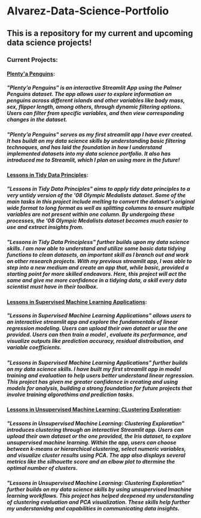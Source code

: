 # Alvarez-Data-Science-Portfolio
## This is a repository for my current and upcoming data science projects! 
### Current Projects:
#### [Plenty'a Penguins](https://github.com/aalvar23nd/Alvarez-Data-Science-Portfolio/tree/af88ce7f9b140a30291651e455605052df130fe5/basic-streamlit-app):
##### "Plenty’a Penguins" is an interactive Streamlit App using the Palmer Penguins dataset. The app allows user to explore information on penguins across different islands and other variables like body mass, sex, flipper length, among others, through dynamic filtering options. Users can filter from specific variables, and then view corresponding changes in the dataset.
##### "Plenty’a Penguins" serves as my first streamlit app I have ever created. It has buildt on my data science skills by understanding basic filtering technoques, and has laid the foundation in how I understand implemented datasets into my data science portfolio. It also has introduced me to Streamlit, which I plan on using more in the future!
#### [Lessons in Tidy Data Principles](https://github.com/aalvar23nd/Alvarez-Data-Science-Portfolio/tree/b21c1d0096974ef30ff2dd343d4fdd5ba65405b8/tidydata-project):
##### "Lessons in Tidy Data Principles" aims to apply tidy data principles to a very untidy version of the '08 Olympic Medalists dataset. Some of the main tasks in this project include melting to convert the dataset's original wide format to long format as well as splitting columns to ensure multiple variables are not present within one column. By undergoing these processes, the '08 Olympic Medalists dataset becomes much easier to use and extract insights from. <br>
##### "Lessons in Tidy Data Principless" further builds upon my data science skills. I am now able to understand and utilize some basic data tidying functions to clean datasets, an important skill as I branch out and work on other research projects. With my previous streamlit app, I was able to step into a new medium and create an app that, while basic, provided a starting point for more skilled endeavors. Here, this project will act the same and give me more confidence in a tidying data, a skill every data scientist must have in their toolbox. 
#### [Lessons in Supervised Machine Learning Applications](https://github.com/aalvar23nd/Alvarez-Data-Science-Portfolio/tree/f7feaab7537a9b64500471a328f92847a6306989/MLStrealitApp):
##### "Lessons in Supervised Machine Learning Applications" allows users to an interactive streamlit app and explore the fundamentals of linear regression modeling. Users can upload their own dataet or use the one provided. Users can then train a model , evaluate its performance, and visualize outputs like prediction accuracy, residual distroibution, and variable coefficients. 
##### "Lessons in Supervised Machine Learning Applications" further builds on my data science skills. I have built my first streamlit app in model training and evaluation to help users better understand linear regression. This project has given me greater confidence in creating and using models for analysis, building a strong foundation for future projects that involve training algorothims and prediction tasks. 
#### [Lessons in Unsupervised Machine Learning: CLustering Exploration](https://github.com/aalvar23nd/Alvarez-Data-Science-Portfolio/blob/078a57982833bce425ce3de2d73cafd6f5835fe9/MLUnsupervisedApp/README.md):
##### "Lessons in Unsupervised Machine Learning: Clustering Exploration" introduces clustering through an interactive Streamlit app. Users can upload their own dataset or the one provided, the Iris dataset, to explore unsupervised machine learning. Within the app, users can choose between k-means or hierarchical clustering, select numeric variables, and visualize cluster results using PCA. The app also displays several metrics like the silhouette score and an elbow plot to dtermine the optimal number of clusters. 
##### "Lessons in Unsupervised Machine Learning: Clustering Exploration" further builds on my data science skills by using unsupervised lmachine learning workflows. This project has helped deepened my understanding of clustering evaluation and PCA visualization. These skills help further my understanidng and capabilities in communicating data insights. 

